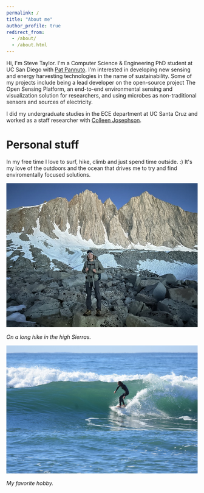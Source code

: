 ```yaml
---
permalink: /
title: "About me"
author_profile: true
redirect_from: 
  - /about/
  - /about.html
---
```


Hi, I'm Steve Taylor. I'm a Computer Science & Engineering PhD student at UC San Diego with [Pat Pannuto](https://cse.ucsd.edu/people/faculty-profiles/pat-pannuto). I'm interested in developing new sensing and energy harvesting technologies in the name of sustainability. Some of my projects include being a lead developer on the open-source project The Open Sensing Platform, an end-to-end environmental sensing and visualization solution for researchers, and using microbes as non-traditional sensors and sources of electricity.

I did my undergraduate studies in the ECE department at UC Santa Cruz and worked as a staff researcher with [Colleen Josephson](https://people.ucsc.edu/~cojoseph/).

Personal stuff
======
In my free time I love to surf, hike, climb and just spend time outside. :) It's my love of the outdoors and the ocean that drives me to try and find enviromentally focused solutions.

![In the high Sierras](images/img_0775_720.jpg)

*On a long hike in the high Sierras.*

![My favorite hobby](images/img_5703_720.jpg)

*My favorite hobby.*